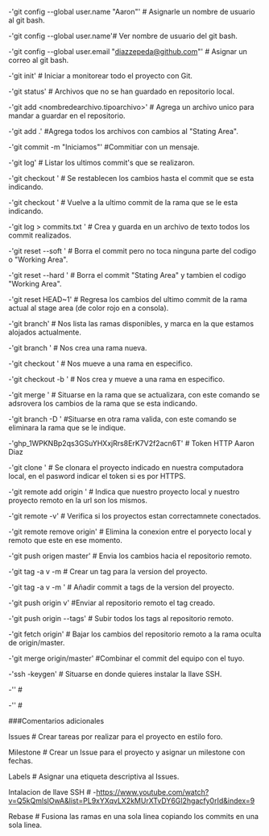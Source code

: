 -'git config --global user.name "Aaron"' # Asignarle un nombre de usuario al git bash.

-'git config --global user.name'# Ver nombre de usuario del git bash. 

-'git config --global user.email "diazzepeda@github.com"' # Asignar un correo al git bash. 

-'git init' # Iniciar a monitorear todo el proyecto con Git. 

-'git status' # Archivos que no se han guardado en repositorio local. 

-'git add <nombredearchivo.tipoarchivo>' # Agrega un archivo unico para mandar a guardar en el repositorio. 

-'git add .' #Agrega todos los archivos con cambios al "Stating Area". 

-'git commit -m "Iniciamos"' #Commitiar con un mensaje.

-'git log' # Listar los ultimos commit's que se realizaron. 

-'git checkout <hashdelcommit>' # Se restablecen los cambios hasta el commit que se esta indicando. 
  
-'git checkout <nombrerama>' # Vuelve a la ultimo commit de la rama que se le esta indicando. 
  
-'git log > commits.txt ' # Crea y guarda en un archivo de texto todos los commit realizados. 
  
-'git reset --soft <hashdelcommit>' # Borra el commit pero no toca ninguna parte del codigo o "Working Area".
  
-'git reset --hard <hashdelcommit>' # Borra el commit "Stating Area" y tambien el codigo "Working Area". 
  
-'git reset HEAD~1' # Regresa los cambios del ultimo commit de la rama actual al stage area (de color rojo en a consola).
  
-'git branch' # Nos lista las ramas disponibles, y marca en la que estamos alojados actualmente. 
  
-'git branch <nombrerama>' # Nos crea una rama nueva. 
  
-'git checkout <nombrerama>' # Nos mueve a una rama en especifico. 
  
-'git checkout -b <nombrerama>' # Nos crea y mueve a una rama en especifico. 
  
-'git merge <nombrerama>' # Situarse en la rama que se actualizara, con este comando se adsrovera los cambios de la rama que se esta indicando. 
  
-'git branch -D <nombrerama>' #Situarse en otra rama valida, con este comando se eliminara la rama que se le indique. 

-'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' # Token HTTP Aaron Diaz

-'git clone <urlrepositorio> ' # Se clonara el proyecto indicado en nuestra computadora local, en el pasword indicar el token si es por HTTPS.

-'git remote add origin <urlrepositorio> ' # Indica que nuestro proyecto local y nuestro proyecto remoto en la url son los mismos.

-'git remote -v' # Verifica si los proyectos estan correctamnete conectados.

-'git remote remove origin' # Elimina la conexion entre el poryecto local y remoto que este en ese momento.

-'git push origen master' # Envia los cambios hacia el repositorio remoto.

-'git tag -a v<numversion> -m <mensaje> # Crear un tag para la version del proyecto.

-'git tag -a v<numversion> -m <mensaje> <idcommit>' # Añadir commit a tags de la version del proyecto.

-'git push origin v<numversion>' #Enviar al repositorio remoto el tag creado.

-'git push origin --tags' # Subir todos los tags al repositorio remoto.

-'git fetch origin' # Bajar los cambios del repositorio remoto a la rama oculta de origin/master.

-'git merge origin/master' #Combinar el commit del equipo con el tuyo.

-'ssh -keygen' # Situarse en donde quieres instalar la llave SSH.


-'' #

-'' #

###Comentarios adicionales

Issues # Crear tareas por realizar para el proyecto en estilo foro.

Milestone # Crear un Issue para el proyecto y asignar un milestone con fechas.

Labels # Asignar una etiqueta descriptiva al Issues.

Intalacion de llave SSH #  -https://www.youtube.com/watch?v=Q5kQmlslOwA&list=PL9xYXqvLX2kMUrXTvDY6GI2hgacfy0rId&index=9

Rebase # Fusiona las ramas en una sola linea copiando los commits en una sola linea.
